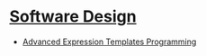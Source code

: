 # [Software Design](https://github.com/ZigaSajovic/Readings/tree/master/Software_Design)
* [Advanced Expression Templates Programming](https://github.com/ZigaSajovic/Readings/tree/master/Software_Design/Advanced_Expression_Templates_Programming.pdf)

